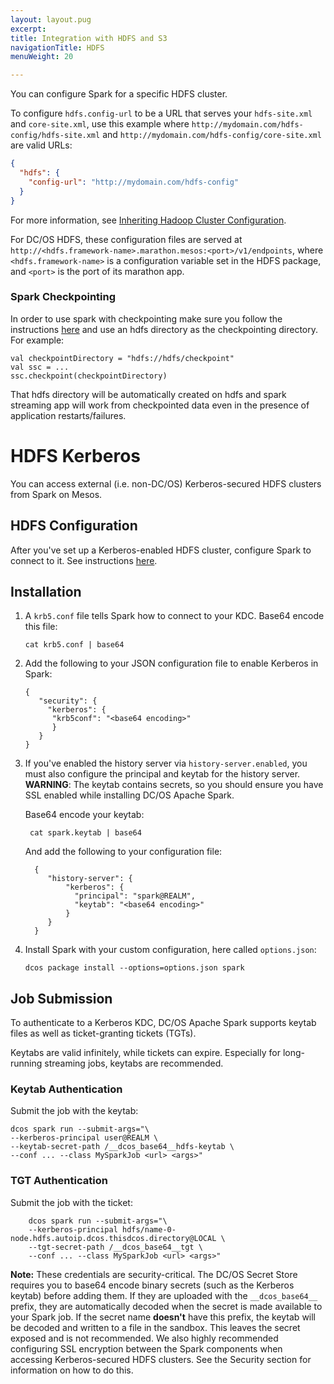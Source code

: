 ```yaml
---
layout: layout.pug
excerpt:
title: Integration with HDFS and S3
navigationTitle: HDFS
menuWeight: 20

---
```


You can configure Spark for a specific HDFS cluster.

To configure `hdfs.config-url` to be a URL that serves your `hdfs-site.xml` and `core-site.xml`, use this example where `http://mydomain.com/hdfs-config/hdfs-site.xml` and `http://mydomain.com/hdfs-config/core-site.xml` are valid URLs:

```json
{
  "hdfs": {
    "config-url": "http://mydomain.com/hdfs-config"
  }
}
```

For more information, see [Inheriting Hadoop Cluster Configuration][8].

For DC/OS HDFS, these configuration files are served at `http://<hdfs.framework-name>.marathon.mesos:<port>/v1/endpoints`, where `<hdfs.framework-name>` is a configuration variable set in the HDFS package, and `<port>` is the port of its marathon app.

### Spark Checkpointing

In order to use spark with checkpointing make sure you follow the instructions [here](https://spark.apache.org/docs/latest/streaming-programming-guide.html#checkpointing) and use an hdfs directory as the checkpointing directory. For example:
```
val checkpointDirectory = "hdfs://hdfs/checkpoint"
val ssc = ...
ssc.checkpoint(checkpointDirectory)
```
That hdfs directory will be automatically created on hdfs and spark streaming app will work from checkpointed data even in the presence of application restarts/failures.

# HDFS Kerberos

You can access external (i.e. non-DC/OS) Kerberos-secured HDFS clusters from Spark on Mesos.

## HDFS Configuration

After you've set up a Kerberos-enabled HDFS cluster, configure Spark to connect to it. See instructions [here](#hdfs).

## Installation

1.  A `krb5.conf` file tells Spark how to connect to your KDC.  Base64 encode this file:

        cat krb5.conf | base64

1.  Add the following to your JSON configuration file to enable Kerberos in Spark:

        {
           "security": {
             "kerberos": {
              "krb5conf": "<base64 encoding>"
              }
           }
        }

1. If you've enabled the history server via `history-server.enabled`, you must also configure the principal and keytab for the history server.  **WARNING**: The keytab contains secrets, so you should ensure you have SSL enabled while installing DC/OS Apache Spark.

    Base64 encode your keytab:

        cat spark.keytab | base64

    And add the following to your configuration file:

         {
            "history-server": {
                "kerberos": {
                  "principal": "spark@REALM",
                  "keytab": "<base64 encoding>"
                }
            }
         }

1.  Install Spark with your custom configuration, here called `options.json`:

        dcos package install --options=options.json spark

## Job Submission

To authenticate to a Kerberos KDC, DC/OS Apache Spark supports keytab files as well as ticket-granting tickets (TGTs).

Keytabs are valid infinitely, while tickets can expire. Especially for long-running streaming jobs, keytabs are recommended.

### Keytab Authentication

Submit the job with the keytab:

    dcos spark run --submit-args="\
    --kerberos-principal user@REALM \
    --keytab-secret-path /__dcos_base64__hdfs-keytab \
    --conf ... --class MySparkJob <url> <args>"

### TGT Authentication

Submit the job with the ticket:
```$bash
    dcos spark run --submit-args="\
    --kerberos-principal hdfs/name-0-node.hdfs.autoip.dcos.thisdcos.directory@LOCAL \
    --tgt-secret-path /__dcos_base64__tgt \
    --conf ... --class MySparkJob <url> <args>"
```

**Note:** These credentials are security-critical. The DC/OS Secret Store requires you to base64 encode binary secrets (such as the Kerberos keytab) before adding them. If they are uploaded with the `__dcos_base64__` prefix, they are automatically decoded when the secret is made available to your Spark job. If the secret name **doesn't** have this prefix, the keytab will be decoded and written to a file in the sandbox. This leaves the secret exposed and is not recommended. We also highly recommended configuring SSL encryption between the Spark components when accessing Kerberos-secured HDFS clusters. See the Security section for information on how to do this.


[8]: http://spark.apache.org/docs/latest/configuration.html#inheriting-hadoop-cluster-configuration
